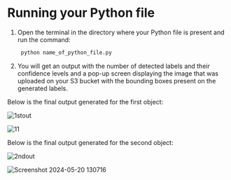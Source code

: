 # Running your Python file
1. Open the terminal in the directory where your Python file is present and run the command:

   ```sh
    python name_of_python_file.py
   ```
2. You will get an output with the number of detected labels and their confidence levels and a pop-up screen displaying the image that was uploaded on your S3 bucket 
   with the bounding boxes present on the generated labels.

Below is the final output generated for the first object:

   ![1stout](https://github.com/user-attachments/assets/d99f7f92-8cc8-4c8f-9daf-c59af341fa63)
   
   ![11](https://github.com/user-attachments/assets/3cefb920-4eac-46cd-a4da-543889c56dd0)

Below is the final output generated for the second object:

 ![2ndout](https://github.com/user-attachments/assets/68939b34-9e5c-40d8-ba0e-f31b1c529875)

 ![Screenshot 2024-05-20 130716](https://github.com/user-attachments/assets/0207f017-ed1e-4c27-b22c-7e858c4ee8c3)





   


   

   


     



